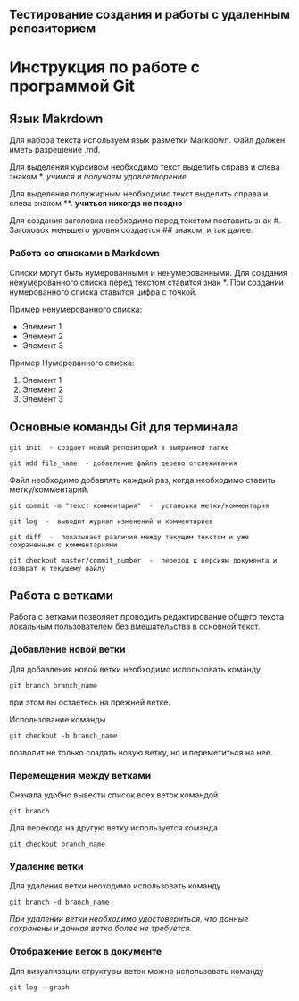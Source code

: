 ## Тестирование создания и работы с удаленным репозиторием

# Инструкция по работе с программой Git

## Язык Makrdown

Для набора текста используем язык разметки Markdown. Файл должен иметь разрешение .md.

Для выделения курсивом необходимо текст выделить справа и слева знаком *. *учимся и получаем удовлетворение*

Для выделения полужирным необходимо текст выделить справа и слева знаком **. **учиться никогда не поздно** 

Для создания заголовка необходимо перед текстом поставить знак #. Заголовок меньшего уровня создается ## знаком, и так далее.

### Работа со списками в Markdown

Списки могут быть нумерованными и ненумерованными. Для создания ненумерованного списка перед текстом ставится знак *.  При создании нумерованного списка ставится цифра с точкой.

Пример ненумерованного списка:
* Элемент 1
* Элемент 2
* Элемент 3

Пример Нумерованного списка:
1. Элемент 1
2. Элемент 2
3. Элемент 3



## Основные команды Git для терминала

    git init  - создает новый репозиторий в выбранной папке

    git add file_name  - добавление файла дерево отслеживания

Файл необходимо добавлять каждый раз, когда необходимо ставить метку/комментарий.

    git commit -m "текст комментария"  -  установка метки/комментария

    git log  -  выводит журнал изменений и комментариев

    git diff  -  показывает различия между текущим текстом и уже сохраненным с комментариями

    git checkout master/commit_number  -  переход к версиям документа и возврат к текущему файлу

    
## Работа с ветками 

Работа с ветками позволяет проводить редактирование общего текста локальным пользователем без вмешательства в основной текст. 

### Добавление новой ветки 

Для добавления новой ветки необходимо использовать команду 

    git branch branch_name

при этом вы остаетесь на прежней ветке.

Использование команды 

    git checkout -b branch_name

позволит не только создать новую ветку, но и переметиться на нее.


### Перемещения между ветками


Сначала удобно вывести список всех веток командой

    git branch

Для перехода на другую ветку используется команда

    git checkout branch_name

### Удаление ветки

Для удаления ветки неоходимо использовать команду 

    git branch -d branch_name

*При удалении ветки необходимо удостовериться, что данные сохранены и данная ветка более не требуется.*

### Отображение веток в документе

Для визуализации структуры веток можно использовать команду

    git log --graph

